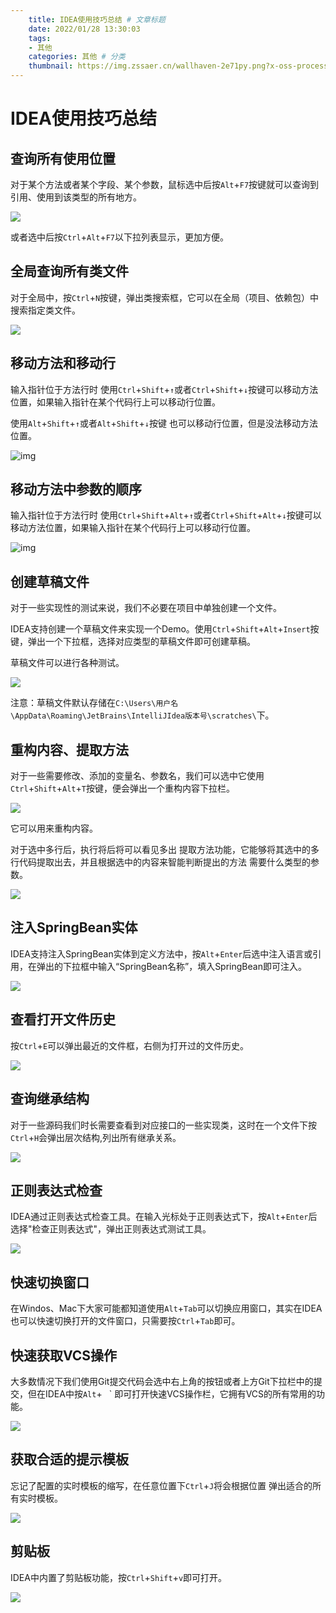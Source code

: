 ```yaml
---
    title: IDEA使用技巧总结 # 文章标题  
    date: 2022/01/28 13:30:03
    tags:
    - 其他
    categories: 其他 # 分类
    thumbnail: https://img.zssaer.cn/wallhaven-2e71py.png?x-oss-process=style/wallpaper # 略缩图
---
```


# IDEA使用技巧总结

## 查询所有使用位置

对于某个方法或者某个字段、某个参数，鼠标选中后按`Alt`+`F7`按键就可以查询到引用、使用到该类型的所有地方。

![](https://img.zssaer.cn/20220128100448.png?x-oss-process=style/small)

或者选中后按`Ctrl`+`Alt`+`F7`以下拉列表显示，更加方便。

## 全局查询所有类文件

对于全局中，按`Ctrl`+`N`按键，弹出类搜索框，它可以在全局（项目、依赖包）中搜索指定类文件。

![](https://img.zssaer.cn/20220128101340.png?x-oss-process=style/small)



## 移动方法和移动行

输入指针位于方法行时 使用`Ctrl`+`Shift`+`↑`或者`Ctrl`+`Shift`+`↓`按键可以移动方法位置，如果输入指针在某个代码行上可以移动行位置。

 使用`Alt`+`Shift`+`↑`或者`Alt`+`Shift`+`↓`按键 也可以移动行位置，但是没法移动方法位置。

![img](https://img.zssaer.cn/GIF%202022-1-28%2010-28-51.gif)



## 移动方法中参数的顺序

输入指针位于方法行时 使用`Ctrl`+`Shift`+`Alt`+`↑`或者`Ctrl`+`Shift`+`Alt`+`↓`按键可以移动方法位置，如果输入指针在某个代码行上可以移动行位置。

![img](https://img.zssaer.cn/GIF%202022-1-28%2010-32-03.gif)



## 创建草稿文件

对于一些实现性的测试来说，我们不必要在项目中单独创建一个文件。

IDEA支持创建一个草稿文件来实现一个Demo。使用`Ctrl`+`Shift`+`Alt`+`Insert`按键，弹出一个下拉框，选择对应类型的草稿文件即可创建草稿。

草稿文件可以进行各种测试。

![](https://img.zssaer.cn/20220128103701.png?x-oss-process=style/small)

注意：草稿文件默认存储在`C:\Users\用户名\AppData\Roaming\JetBrains\IntelliJIdea版本号\scratches\`下。



## 重构内容、提取方法

对于一些需要修改、添加的变量名、参数名，我们可以选中它使用`Ctrl`+`Shift`+`Alt`+`T`按键，便会弹出一个重构内容下拉栏。

![](https://img.zssaer.cn/20220128104704.png?x-oss-process=style/small)

它可以用来重构内容。

对于选中多行后，执行将后将可以看见多出 提取方法功能，它能够将其选中的多行代码提取出去，并且根据选中的内容来智能判断提出的方法 需要什么类型的参数。

![](https://img.zssaer.cn/20220128105132.png?x-oss-process=style/small)



## 注入SpringBean实体

IDEA支持注入SpringBean实体到定义方法中，按`Alt`+`Enter`后选中注入语言或引用，在弹出的下拉框中输入“SpringBean名称”，填入SpringBean即可注入。

![](https://img.zssaer.cn/20220128110630.png?x-oss-process=style/small)



## 查看打开文件历史

按`Ctrl`+`E`可以弹出最近的文件框，右侧为打开过的文件历史。

![](https://img.zssaer.cn/20220128111134.png?x-oss-process=style/small)

## 查询继承结构

对于一些源码我们时长需要查看到对应接口的一些实现类，这时在一个文件下按`Ctrl`+`H`会弹出层次结构,列出所有继承关系。

![](https://img.zssaer.cn/20220128111752.png?x-oss-process=style/small)



## 正则表达式检查

IDEA通过正则表达式检查工具。在输入光标处于正则表达式下，按`Alt`+`Enter`后选择"检查正则表达式"，弹出正则表达式测试工具。

![](https://img.zssaer.cn/20220128112459.png?x-oss-process=style/small)



## 快速切换窗口

在Windos、Mac下大家可能都知道使用`Alt`+`Tab`可以切换应用窗口，其实在IDEA也可以快速切换打开的文件窗口，只需要按`Ctrl`+`Tab`即可。



## 快速获取VCS操作

大多数情况下我们使用Git提交代码会选中右上角的按钮或者上方Git下拉栏中的提交，但在IDEA中按`Alt`+` ` ` 即可打开快速VCS操作栏，它拥有VCS的所有常用的功能。

![](https://img.zssaer.cn/20220128113449.png?x-oss-process=style/small)

## 获取合适的提示模板

忘记了配置的实时模板的缩写，在任意位置下`Ctrl`+`J`将会根据位置 弹出适合的所有实时模板。

![](https://img.zssaer.cn/20220128113814.png?x-oss-process=style/small)

## 剪贴板

IDEA中内置了剪贴板功能，按`Ctrl`+`Shift`+`v`即可打开。

![](https://img.zssaer.cn/20220128114056.png?x-oss-process=style/small)







